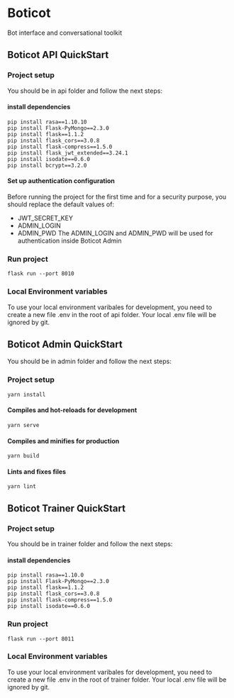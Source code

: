 # Boticot
Bot interface and conversational toolkit


## Boticot API QuickStart

### Project setup

You should be in api folder and follow the next steps:

#### install dependencies
```
pip install rasa==1.10.10
pip install Flask-PyMongo==2.3.0
pip install flask==1.1.2
pip install flask_cors==3.0.8
pip install flask-compress==1.5.0
pip install flask_jwt_extended==3.24.1
pip install isodate==0.6.0
pip install bcrypt==3.2.0
```

#### Set up authentication configuration
Before running the project for the first time and for a security purpose, you should replace the default values of:
* JWT_SECRET_KEY
* ADMIN_LOGIN
* ADMIN_PWD
The ADMIN_LOGIN and ADMIN_PWD will be used for authentication inside Boticot Admin

### Run project
```
flask run --port 8010
```

### Local Environment variables
To use your local environment varibales for development, you need to create a new file .env in the root of api folder.
Your local .env file will be ignored by git.


## Boticot Admin QuickStart

You should be in admin folder and follow the next steps:

### Project setup
```
yarn install
```

#### Compiles and hot-reloads for development
```
yarn serve
```

#### Compiles and minifies for production
```
yarn build
```

#### Lints and fixes files
```
yarn lint
```

## Boticot Trainer QuickStart

### Project setup

You should be in trainer folder and follow the next steps:

#### install dependencies
```
pip install rasa==1.10.0
pip install Flask-PyMongo==2.3.0
pip install flask==1.1.2
pip install flask_cors==3.0.8
pip install flask-compress==1.5.0
pip install isodate==0.6.0
```

### Run project
```
flask run --port 8011
```

### Local Environment variables
To use your local environment varibales for development, you need to create a new file .env in the root of trainer folder.
Your local .env file will be ignored by git.